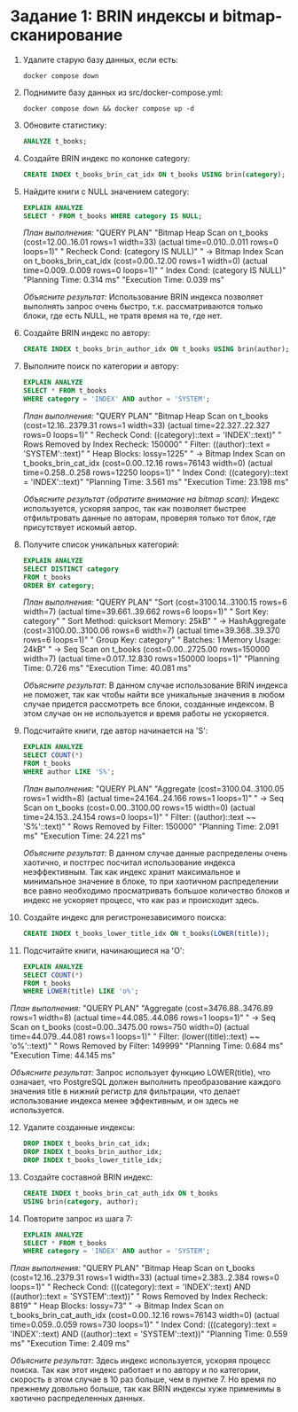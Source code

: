 # Задание 1: BRIN индексы и bitmap-сканирование

1. Удалите старую базу данных, если есть:
   ```shell
   docker compose down
   ```

2. Поднимите базу данных из src/docker-compose.yml:
   ```shell
   docker compose down && docker compose up -d
   ```

3. Обновите статистику:
   ```sql
   ANALYZE t_books;
   ```

4. Создайте BRIN индекс по колонке category:
   ```sql
   CREATE INDEX t_books_brin_cat_idx ON t_books USING brin(category);
   ```

5. Найдите книги с NULL значением category:
   ```sql
   EXPLAIN ANALYZE
   SELECT * FROM t_books WHERE category IS NULL;
   ```
   
   *План выполнения:*
   "QUERY PLAN"
"Bitmap Heap Scan on t_books  (cost=12.00..16.01 rows=1 width=33) (actual time=0.010..0.011 rows=0 loops=1)"
"  Recheck Cond: (category IS NULL)"
"  ->  Bitmap Index Scan on t_books_brin_cat_idx  (cost=0.00..12.00 rows=1 width=0) (actual time=0.009..0.009 rows=0 loops=1)"
"        Index Cond: (category IS NULL)"
"Planning Time: 0.314 ms"
"Execution Time: 0.039 ms"
   
   *Объясните результат:*
   Использование BRIN индекса позволяет выполнять запрос очень быстро, т.к. рассматриваются только блоки, где есть NULL, не тратя время на те, где нет.

6. Создайте BRIN индекс по автору:
   ```sql
   CREATE INDEX t_books_brin_author_idx ON t_books USING brin(author);
   ```

7. Выполните поиск по категории и автору:
   ```sql
   EXPLAIN ANALYZE
   SELECT * FROM t_books 
   WHERE category = 'INDEX' AND author = 'SYSTEM';
   ```
   
   *План выполнения:*
   "QUERY PLAN"
"Bitmap Heap Scan on t_books  (cost=12.16..2379.31 rows=1 width=33) (actual time=22.327..22.327 rows=0 loops=1)"
"  Recheck Cond: ((category)::text = 'INDEX'::text)"
"  Rows Removed by Index Recheck: 150000"
"  Filter: ((author)::text = 'SYSTEM'::text)"
"  Heap Blocks: lossy=1225"
"  ->  Bitmap Index Scan on t_books_brin_cat_idx  (cost=0.00..12.16 rows=76143 width=0) (actual time=0.258..0.258 rows=12250 loops=1)"
"        Index Cond: ((category)::text = 'INDEX'::text)"
"Planning Time: 3.561 ms"
"Execution Time: 23.198 ms"
   
   *Объясните результат (обратите внимание на bitmap scan):*
   Индекс используется, ускоряя запрос, так как позволяет быстрее отфильтровать данные по авторам, проверяя только тот блок, где присутствует искомый автор.

8. Получите список уникальных категорий:
   ```sql
   EXPLAIN ANALYZE
   SELECT DISTINCT category 
   FROM t_books 
   ORDER BY category;
   ```
   
   *План выполнения:*
   "QUERY PLAN"
"Sort  (cost=3100.14..3100.15 rows=6 width=7) (actual time=39.661..39.662 rows=6 loops=1)"
"  Sort Key: category"
"  Sort Method: quicksort  Memory: 25kB"
"  ->  HashAggregate  (cost=3100.00..3100.06 rows=6 width=7) (actual time=39.368..39.370 rows=6 loops=1)"
"        Group Key: category"
"        Batches: 1  Memory Usage: 24kB"
"        ->  Seq Scan on t_books  (cost=0.00..2725.00 rows=150000 width=7) (actual time=0.017..12.830 rows=150000 loops=1)"
"Planning Time: 0.726 ms"
"Execution Time: 40.081 ms"
   
   *Объясните результат:*
   В данном случае использование BRIN индекса не поможет, так как чтобы найти все уникальные значения в любом случае придется рассмотреть все блоки, созданные индексом. В этом случае он не используется и время работы не ускоряется.

9. Подсчитайте книги, где автор начинается на 'S':
   ```sql
   EXPLAIN ANALYZE
   SELECT COUNT(*) 
   FROM t_books 
   WHERE author LIKE 'S%';
   ```
   
   *План выполнения:*
   "QUERY PLAN"
"Aggregate  (cost=3100.04..3100.05 rows=1 width=8) (actual time=24.164..24.166 rows=1 loops=1)"
"  ->  Seq Scan on t_books  (cost=0.00..3100.00 rows=15 width=0) (actual time=24.153..24.154 rows=0 loops=1)"
"        Filter: ((author)::text ~~ 'S%'::text)"
"        Rows Removed by Filter: 150000"
"Planning Time: 2.091 ms"
"Execution Time: 24.221 ms"
   
   *Объясните результат:*
   В данном случае данные распределены очень хаотично, и постгрес посчитал использование индекса неэффективным. Так как индекс хранит максимальное и минимальное значение в блоке, то при хаотичном распределении все равно необходимо просматривать большое количество блоков и индекс не ускоряет процесс, что как раз и происходит здесь.

10. Создайте индекс для регистронезависимого поиска:
    ```sql
    CREATE INDEX t_books_lower_title_idx ON t_books(LOWER(title));
    ```

11. Подсчитайте книги, начинающиеся на 'O':
    ```sql
    EXPLAIN ANALYZE
    SELECT COUNT(*) 
    FROM t_books 
    WHERE LOWER(title) LIKE 'o%';
    ```
   
   *План выполнения:*
   "QUERY PLAN"
"Aggregate  (cost=3476.88..3476.89 rows=1 width=8) (actual time=44.085..44.086 rows=1 loops=1)"
"  ->  Seq Scan on t_books  (cost=0.00..3475.00 rows=750 width=0) (actual time=44.079..44.081 rows=1 loops=1)"
"        Filter: (lower((title)::text) ~~ 'o%'::text)"
"        Rows Removed by Filter: 149999"
"Planning Time: 0.684 ms"
"Execution Time: 44.145 ms"
   
   *Объясните результат:*
   Запрос использует функцию LOWER(title), что означает, что PostgreSQL должен выполнить преобразование каждого значения title в нижний регистр для фильтрации, что делает использование индекса менее эффективным, и он здесь не используется.

12. Удалите созданные индексы:
    ```sql
    DROP INDEX t_books_brin_cat_idx;
    DROP INDEX t_books_brin_author_idx;
    DROP INDEX t_books_lower_title_idx;
    ```

13. Создайте составной BRIN индекс:
    ```sql
    CREATE INDEX t_books_brin_cat_auth_idx ON t_books 
    USING brin(category, author);
    ```

14. Повторите запрос из шага 7:
    ```sql
    EXPLAIN ANALYZE
    SELECT * FROM t_books 
    WHERE category = 'INDEX' AND author = 'SYSTEM';
    ```
   
   *План выполнения:*
   "QUERY PLAN"
"Bitmap Heap Scan on t_books  (cost=12.16..2379.31 rows=1 width=33) (actual time=2.383..2.384 rows=0 loops=1)"
"  Recheck Cond: (((category)::text = 'INDEX'::text) AND ((author)::text = 'SYSTEM'::text))"
"  Rows Removed by Index Recheck: 8819"
"  Heap Blocks: lossy=73"
"  ->  Bitmap Index Scan on t_books_brin_cat_auth_idx  (cost=0.00..12.16 rows=76143 width=0) (actual time=0.059..0.059 rows=730 loops=1)"
"        Index Cond: (((category)::text = 'INDEX'::text) AND ((author)::text = 'SYSTEM'::text))"
"Planning Time: 0.559 ms"
"Execution Time: 2.409 ms"
   
   *Объясните результат:*
   Здесь индекс используется, ускоряя процесс поиска. Так как этот индекс работает и по автору и по категории, скорость в этом случае в 10 раз больше, чем в пунтке 7. Но время по прежнему довольно больше, так как BRIN индексы хуже применимы в хаотично распределенных данных.
